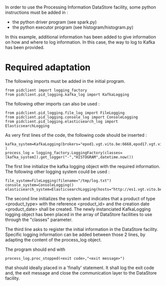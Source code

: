 In order to use the Processing Information DataStore facility, some python instructions must be added in :
- the python driver program (see spark.py)
- the python executor program (see histogram/histogram.py)

In this example, additional information has been added to give information on how and where to log information.  In this case, the way to log to Kafka has been provided.

# Required adaptation

The following imports must be added in the initial program.

	from pidclient import logging_factory
	from pidclient.pid_logging.kafka_log import KafkaLogging

The following other imports can also be used :

	from pidclient.pid_logging.file_log import FileLogging
	from pidclient.pid_logging.console_log import ConsoleLogging
	from pidclient.pid_logging.elasticsearch_log import ElasticsearchLogging

As very first lines of the code, the following code should be inserted :

	kafka_system=KafkaLogging(brokers="epod1.vgt.vito.be:6668,epod17.vgt.vito.be:6668",topic='pid_test2_es' )
    process_log = logging_factory.LoggingFactory(classes=[kafka_system]).get_logger("-","HISTOGRAM",datetime.now())

The first line initialize the kafka logging object with the required information. The following other logging system could be used :

	file_system=FileLogging(filename="/tmp/log.txt")
	console_system=ConsoleLogging()
	elasticsearch_system=ElasticsearchLogging(hosts="http://es1.vgt.vito.be:9200",index="index",type="product")

The second line initializes the system and indicates that a product of type 
<product_type> with the reference <product_id> and the creation date <product_date> shall be created.  The newly instanciated KafkaLogging logging object has been placed in the array of DataStore facilities to use through the "classes" parameter.

The third line asks to register the initial information in the DataStore facility.
Specific logging information can be added between those 2 lines, by adapting the content of the process_log object.

The program should end with 

	process_log.proc_stopped(<exit code>,"<exit message>")
	
that should ideally placed in a 'finally' statement.  It shall log the exit code and, the exit message and close the communication layer to the DataStore facility.



